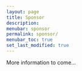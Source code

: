 ```yaml
---
layout: page
title: Sponsor
description:
menubar: sponsor
permalink: sponsor/
menubar_toc: true
set_last_modified: true
---
```


More information to come...
